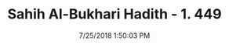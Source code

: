 ---
title        : "Sahih Al-Bukhari Hadith - 1. 449"
date         : 7/25/2018 1:50:03 PM
draft        : false
type         : "hadith"
layout       : "hadith"
BookCode     : "SHB"
VolumeNumber : "1"
HadithNumber : "449"
categories  :  ["Prayer-Issuing statements in the mosque"]
tags  :  ["Aisha"]
---